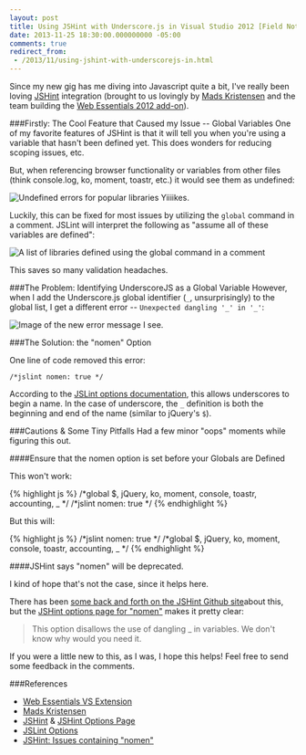 ```yaml
---
layout: post
title: Using JSHint with Underscore.js in Visual Studio 2012 [Field Notes]
date: 2013-11-25 18:30:00.000000000 -05:00
comments: true
redirect_from: 
 - /2013/11/using-jshint-with-underscorejs-in.html
---
```

Since my new gig has me diving into Javascript quite a bit, I've really been loving [JSHint](http://jshint.com/) integration (brought to us lovingly by [Mads Kristensen](http://madskristensen.net/) and the team building the [Web Essentials 2012 add-on](http://vswebessentials.com/)).

###Firstly: The Cool Feature that Caused my Issue -- Global Variables
One of my favorite features of JSHint is that it will tell you when you're using a variable that hasn't been defined yet. This does wonders for reducing scoping issues, etc.

But, when referencing browser functionality or variables from other files (think console.log, ko, moment, toastr, etc.) it would see them as undefined:

![Undefined errors for popular libraries]({{site.post-images}}/2013-11-25_JSHint_UndefinedErrors.png)
Yiiiikes.

Luckily, this can be fixed for most issues by utilizing the `global` command in a comment. JSLint will interpret the following as "assume all of these variables are defined":

![A list of libraries defined using the global command in a comment]({{site.post-images}}/2013-11-25_JSHint_GlobalCommand.png)

This saves so many validation headaches.

###The Problem: Identifying UnderscoreJS as a Global Variable
However, when I add the Underscore.js global identifier (`_`, unsurprisingly) to the global list, I get a different error -- `Unexpected dangling '_' in '_'`:

![Image of the new error message I see.]({{site.post-images}}/2013-11-25_JSHint_UnexpectedDanglign.png)

###The Solution: the "nomen" Option

One line of code removed this error:

    /*jslint nomen: true */

According to the [JSLint options documentation](http://www.jslint.com/lint.html#options), this allows underscores to begin a name. In the case of underscore, the `_` definition is both the beginning and end of the name (similar to jQuery's `$`).

###Cautions &amp; Some Tiny Pitfalls
Had a few minor "oops" moments while figuring this out.

####Ensure that the nomen option is set before your Globals are Defined

This won't work:

{% highlight js %}
/*global $, jQuery, ko, moment, console, toastr, accounting, _ */
/*jslint nomen: true */
{% endhighlight %}

But this will:

{% highlight js %}
/*jslint nomen: true */
/*global $, jQuery, ko, moment, console, toastr, accounting, _ */
{% endhighlight %}

####JSHint says "nomen" will be deprecated.

I kind of hope that's not the case, since it helps here.

There has been [some back and forth on the JSHint Github site](https://github.com/jshint/jshint/search?q=nomen&amp;source=cc&amp;type=Issues)about this, but the [JSHint options page for "nomen"](http://www.jshint.com/docs/options/#nomen) makes it pretty clear:

> This option disallows the use of dangling _ in variables. We don't know why would you need it.

If you were a little new to this, as I was, I hope this helps! Feel free to send some feedback in the comments.

###References
* [Web Essentials VS Extension](http://vswebessentials.com/)
* [Mads Kristensen](http://madskristensen.net/)
* [JSHint](http://jshint.com/) &amp; [JSHint Options Page](http://www.jshint.com/docs/options/#nomen)
* [JSLint Options](http://www.jslint.com/lint.html#options)
* [JSHint: Issues containing "nomen"](https://github.com/jshint/jshint/search?q=nomen&amp;source=cc&amp;type=Issues) 
